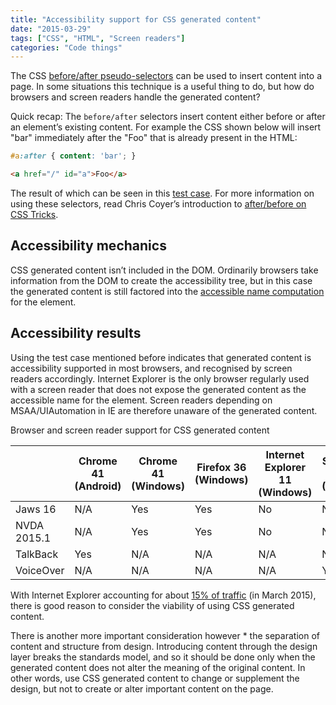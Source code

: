 ```yaml
---
title: "Accessibility support for CSS generated content"
date: "2015-03-29"
tags: ["CSS", "HTML", "Screen readers"]
categories: "Code things"
---
```


The CSS [before/after pseudo-selectors](https://www.w3.org/TR/css3-selectors/#gen-content) can be used to insert content into a page. In some situations this technique is a useful thing to do, but how do browsers and screen readers handle the generated content?

Quick recap: The `before/after` selectors insert content either before or after an element’s existing content. For example the CSS shown below will insert "bar" immediately after the "Foo" that is already present in the HTML:

```css
#a:after { content: 'bar'; }
```

```html
<a href="/" id="a">Foo</a>
```

The result of which can be seen in this [test case](https://test-cases.tink.uk/css-generated/index.html). For more information on using these selectors, read Chris Coyer’s introduction to [after/before on CSS Tricks](https://css-tricks.com/almanac/selectors/a/after-and-before/).

## Accessibility mechanics

CSS generated content isn’t included in the DOM. Ordinarily browsers take information from the DOM to create the accessibility tree, but in this case the generated content is still factored into the [accessible name computation](https://www.w3.org/TR/accname-aam-1.1/#terminology) for the element.

## Accessibility results

Using the test case mentioned before indicates that generated content is accessibility supported in most browsers, and recognised by screen readers accordingly. Internet Explorer is the only browser regularly used with a screen reader that does not expose the generated content as the accessible name for the element. Screen readers depending on MSAA/UIAutomation in IE are therefore unaware of the generated content.

Browser and screen reader support for CSS generated content

| | Chrome 41 (Android) | Chrome 41 (Windows) | Firefox 36 (Windows) | Internet Explorer 11 (Windows) | Safari 8 (OSX) | Safari 8.1 (iOS) |
| -- | -- | -- | -- | -- | -- | --- |
| Jaws 16 | N/A | Yes | Yes | No | N/A | N/A |
| NVDA 2015.1 | N/A | Yes | Yes | No | N/A | N/A |
| TalkBack | Yes | N/A | N/A | N/A | N/A | N/A |
| VoiceOver | N/A | N/A | N/A | N/A | Yes | Yes |

With Internet Explorer accounting for about [15% of traffic](https://caniuse.com/usage_table.php) (in March 2015), there is good reason to consider the viability of using CSS generated content.

There is another more important consideration however * the separation of content and structure from design. Introducing content through the design layer breaks the standards model, and so it should be done only when the generated content does not alter the meaning of the original content. In other words, use CSS generated content to change or supplement the design, but not to create or alter important content on the page.

